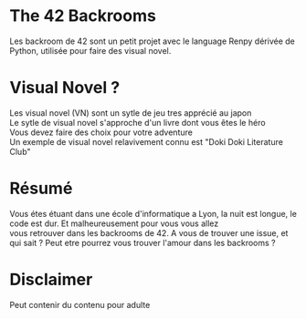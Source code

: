 <h1>The 42 Backrooms</h1>
Les backroom de 42 sont un petit projet avec le language Renpy dérivée de Python, utilisée pour faire des visual novel. 

<h1>Visual Novel ?</h1>
Les visual novel (VN) sont un sytle de jeu tres apprécié au japon <br>
Le sytle de visual novel s'approche d'un livre dont vous êtes le héro <br>
Vous devez faire des choix pour votre adventure <br>
Un exemple de visual novel relavivement connu est "Doki Doki Literature Club"

<h1>Résumé</h1>
Vous étes étuant dans une école d'informatique a Lyon, la nuit est longue, le code est dur. Et malheureusement pour vous vous allez <br>
vous retrouver dans les backrooms de 42. A vous de trouver une issue, et qui sait ? Peut etre pourrez vous trouver l'amour dans les backrooms ?

<h1>Disclaimer</h1>
Peut contenir du contenu pour adulte
 
